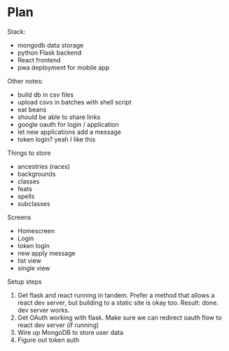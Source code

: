 # Plan
Stack:
- mongodb data storage
- python Flask backend
- React frontend
- pwa deployment for mobile app

Other notes:
- build db in csv files
- upload csvs in batches with shell script
- eat beans
- should be able to share links
- google oauth for login / application
- let new applications add a message
- token login? yeah I like this

Things to store
- ancestries (races)
- backgrounds
- classes
- feats
- spells
- subclasses

Screens
- Homescreen
- Login
- token login
- new apply message
- list view
- single view

Setup steps
1. Get flask and react running in tandem. Prefer a method that allows a react dev server, but building to a static site is okay too.
Result: done. dev server works.
2. Get OAuth working with flask. Make sure we can redirect oauth flow to react dev server (if running)
3. Wire up MongoDB to store user data
4. Figure out token auth